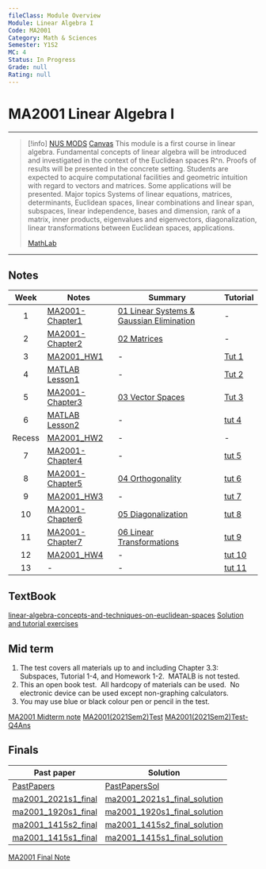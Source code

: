 ```yaml
---
fileClass: Module Overview
Module: Linear Algebra I
Code: MA2001
Category: Math & Sciences
Semester: Y1S2
MC: 4
Status: In Progress
Grade: null
Rating: null
---
```

# MA2001 Linear Algebra I
---
>[!info] [NUS MODS](https://nusmods.com/modules/MA2001/linear-algebra-i) [Canvas]()
>This module is a first course in linear algebra. Fundamental concepts of linear algebra will be introduced and investigated in the context of the Euclidean spaces R^n. Proofs of results will be presented in the concrete setting. Students are expected to acquire computational facilities and geometric intuition with regard to vectors and matrices. Some applications will be presented. Major topics Systems of linear equations, matrices, determinants, Euclidean spaces, linear combinations and linear span, subspaces, linear independence, bases and dimension, rank of a matrix, inner products, eigenvalues and eigenvectors, diagonalization, linear transformations between Euclidean spaces, applications.
> 
>[MathLab](https://matlab.mathworks.com/)

---

## Notes

|  Week  | Notes                                        | Summary                                                                                                 | Tutorial                      |
|:------:| -------------------------------------------- | ------------------------------------------------------------------------------------------------------- | ----------------------------- |
|   1    | [MA2001-Chapter1](Notes/MA2001-Chapter1.pdf) | [01 Linear Systems & Gaussian Elimination](Notes/01%20Linear%20Systems%20&%20Gaussian%20Elimination.md) | -                             |
|   2    | [MA2001-Chapter2](Notes/MA2001-Chapter2.pdf) | [02 Matrices](Notes/02%20Matrices.md)                                                                   | -                             |
|   3    | [MA2001_HW1](HW/MA2001_HW1.md)               | -                                                                                                       | [Tut 1](Tutorial/Tut%201.pdf) |
|   4    | [MATLAB Lesson1](Notes/MATLAB%20Lesson1.pdf) | -                                                                                                       | [Tut 2](Tutorial/Tut%202.pdf) |
|   5    | [MA2001-Chapter3](Notes/MA2001-Chapter3.pdf) | [03 Vector Spaces](Notes/03%20Vector%20Spaces.md)                                                       | [Tut 3](Tutorial/Tut%203.pdf) |
|   6    | [MATLAB Lesson2](Notes/MATLAB%20Lesson2.pdf) | -                                                                                                       | [tut 4](Tutorial/tut%204.pdf) |
| Recess | [MA2001_HW2](HW/MA2001_HW2.md)               | -                                                                                                       | -                             |
|   7    | [MA2001-Chapter4](Notes/MA2001-Chapter4.pdf) | -                                                                                                       | [tut 5](Tutorial/tut%205.pdf) |
|   8    | [MA2001-Chapter5](Notes/MA2001-Chapter5.pdf) | [04 Orthogonality](Notes/04%20Orthogonality.md)                                                         | [tut 6](Tutorial/tut%206.pdf) |
|   9    | [MA2001_HW3](HW/MA2001_HW3.md)               | -                                                                                                       | [tut 7](Tutorial/tut%207.pdf) |
|   10   | [MA2001-Chapter6](Notes/MA2001-Chapter6.pdf) | [05 Diagonalization](Notes/05%20Diagonalization.md)                                                     | [tut 8](Tutorial/tut%208.pdf) |
|   11   | [MA2001-Chapter7](Notes/MA2001-Chapter7.pdf) | [06 Linear Transformations](Notes/06%20Linear%20Transformations.md)                                     | [tut 9](Tutorial/tut%209.pdf)    |
|   12   | [MA2001_HW4](HW/MA2001_HW4.md)               | -                                                                                                       | [tut 10](Tutorial/tut%2010.pdf)   |
|   13   | -                                            | -                                                                                                       | [tut 11](Tutorial/tut%2011.pdf)                              |
 
## TextBook

[linear-algebra-concepts-and-techniques-on-euclidean-spaces](Notes/linear-algebra-concepts-and-techniques-on-euclidean-spaces.pdf)
[Solution and tutorial exercises](https://github.com/zhuangaili/MA1101R)


## Mid term

1.  The test covers all materials up to and including Chapter 3.3: Subspaces, Tutorial 1-4, and Homework 1-2.  MATALB is not tested.
2.  This an open book test.  All hardcopy of materials can be used.  No electronic device can be used except non-graphing calculators.
3.  You may use blue or black colour pen or pencil in the test.

[MA2001 Midterm note](Notes/MA2001%20Midterm%20note.md)
[MA2001(2021Sem2)Test](PastPapers/MA2001(2021Sem2)Test.pdf)
[MA2001(2021Sem2)Test-Q4Ans](PastPapers/MA2001(2021Sem2)Test-Q4Ans.pdf)

## Finals

| Past paper                                           | Solution                                                               |
| ---------------------------------------------------- | ---------------------------------------------------------------------- |
| [PastPapers](Final/PastPapers.pdf)                   | [PastPapersSol](Final/PastPapersSol.pdf)                               |
| [ma2001_2021s1_final](Final/ma2001_2021s1_final.pdf) | [ma2001_2021s1_final_solution](Final/ma2001_2021s1_final_solution.pdf) |
| [ma2001_1920s1_final](Final/ma2001_1920s1_final.pdf) | [ma2001_1920s1_final_solution](Final/ma2001_1920s1_final_solution.pdf) |
| [ma2001_1415s2_final](Final/ma2001_1415s2_final.pdf) | [ma2001_1415s2_final_solution](Final/ma2001_1415s2_final_solution.pdf) |
| [ma2001_1415s1_final](Final/ma2001_1415s1_final.pdf) | [ma2001_1415s1_final_solution](Final/ma2001_1415s1_final_solution.pdf) |

[MA2001 Final Note](MA2001%20Final%20Note.md)
